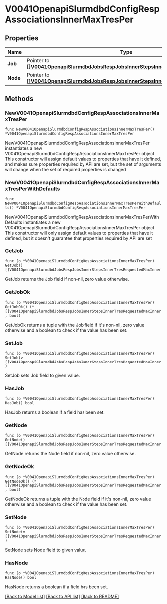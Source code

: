 # V0041OpenapiSlurmdbdConfigRespAssociationsInnerMaxTresPer

## Properties

Name | Type | Description | Notes
------------ | ------------- | ------------- | -------------
**Job** | Pointer to [**[]V0041OpenapiSlurmdbdJobsRespJobsInnerStepsInnerTresRequestedMaxInner**](V0041OpenapiSlurmdbdJobsRespJobsInnerStepsInnerTresRequestedMaxInner.md) |  | [optional] 
**Node** | Pointer to [**[]V0041OpenapiSlurmdbdJobsRespJobsInnerStepsInnerTresRequestedMaxInner**](V0041OpenapiSlurmdbdJobsRespJobsInnerStepsInnerTresRequestedMaxInner.md) |  | [optional] 

## Methods

### NewV0041OpenapiSlurmdbdConfigRespAssociationsInnerMaxTresPer

`func NewV0041OpenapiSlurmdbdConfigRespAssociationsInnerMaxTresPer() *V0041OpenapiSlurmdbdConfigRespAssociationsInnerMaxTresPer`

NewV0041OpenapiSlurmdbdConfigRespAssociationsInnerMaxTresPer instantiates a new V0041OpenapiSlurmdbdConfigRespAssociationsInnerMaxTresPer object
This constructor will assign default values to properties that have it defined,
and makes sure properties required by API are set, but the set of arguments
will change when the set of required properties is changed

### NewV0041OpenapiSlurmdbdConfigRespAssociationsInnerMaxTresPerWithDefaults

`func NewV0041OpenapiSlurmdbdConfigRespAssociationsInnerMaxTresPerWithDefaults() *V0041OpenapiSlurmdbdConfigRespAssociationsInnerMaxTresPer`

NewV0041OpenapiSlurmdbdConfigRespAssociationsInnerMaxTresPerWithDefaults instantiates a new V0041OpenapiSlurmdbdConfigRespAssociationsInnerMaxTresPer object
This constructor will only assign default values to properties that have it defined,
but it doesn't guarantee that properties required by API are set

### GetJob

`func (o *V0041OpenapiSlurmdbdConfigRespAssociationsInnerMaxTresPer) GetJob() []V0041OpenapiSlurmdbdJobsRespJobsInnerStepsInnerTresRequestedMaxInner`

GetJob returns the Job field if non-nil, zero value otherwise.

### GetJobOk

`func (o *V0041OpenapiSlurmdbdConfigRespAssociationsInnerMaxTresPer) GetJobOk() (*[]V0041OpenapiSlurmdbdJobsRespJobsInnerStepsInnerTresRequestedMaxInner, bool)`

GetJobOk returns a tuple with the Job field if it's non-nil, zero value otherwise
and a boolean to check if the value has been set.

### SetJob

`func (o *V0041OpenapiSlurmdbdConfigRespAssociationsInnerMaxTresPer) SetJob(v []V0041OpenapiSlurmdbdJobsRespJobsInnerStepsInnerTresRequestedMaxInner)`

SetJob sets Job field to given value.

### HasJob

`func (o *V0041OpenapiSlurmdbdConfigRespAssociationsInnerMaxTresPer) HasJob() bool`

HasJob returns a boolean if a field has been set.

### GetNode

`func (o *V0041OpenapiSlurmdbdConfigRespAssociationsInnerMaxTresPer) GetNode() []V0041OpenapiSlurmdbdJobsRespJobsInnerStepsInnerTresRequestedMaxInner`

GetNode returns the Node field if non-nil, zero value otherwise.

### GetNodeOk

`func (o *V0041OpenapiSlurmdbdConfigRespAssociationsInnerMaxTresPer) GetNodeOk() (*[]V0041OpenapiSlurmdbdJobsRespJobsInnerStepsInnerTresRequestedMaxInner, bool)`

GetNodeOk returns a tuple with the Node field if it's non-nil, zero value otherwise
and a boolean to check if the value has been set.

### SetNode

`func (o *V0041OpenapiSlurmdbdConfigRespAssociationsInnerMaxTresPer) SetNode(v []V0041OpenapiSlurmdbdJobsRespJobsInnerStepsInnerTresRequestedMaxInner)`

SetNode sets Node field to given value.

### HasNode

`func (o *V0041OpenapiSlurmdbdConfigRespAssociationsInnerMaxTresPer) HasNode() bool`

HasNode returns a boolean if a field has been set.


[[Back to Model list]](../README.md#documentation-for-models) [[Back to API list]](../README.md#documentation-for-api-endpoints) [[Back to README]](../README.md)


